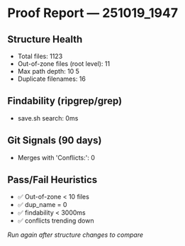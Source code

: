 # Proof Report — 251019_1947

## Structure Health
- Total files: 1123
- Out-of-zone files (root level): 11
- Max path depth: 10
5
- Duplicate filenames: 16

## Findability (ripgrep/grep)
- save.sh search: 0ms

## Git Signals (90 days)
- Merges with 'Conflicts:': 0

## Pass/Fail Heuristics
- ✅ Out-of-zone < 10 files
- ✅ dup_name = 0
- ✅ findability < 3000ms
- ✅ conflicts trending down

_Run again after structure changes to compare_
